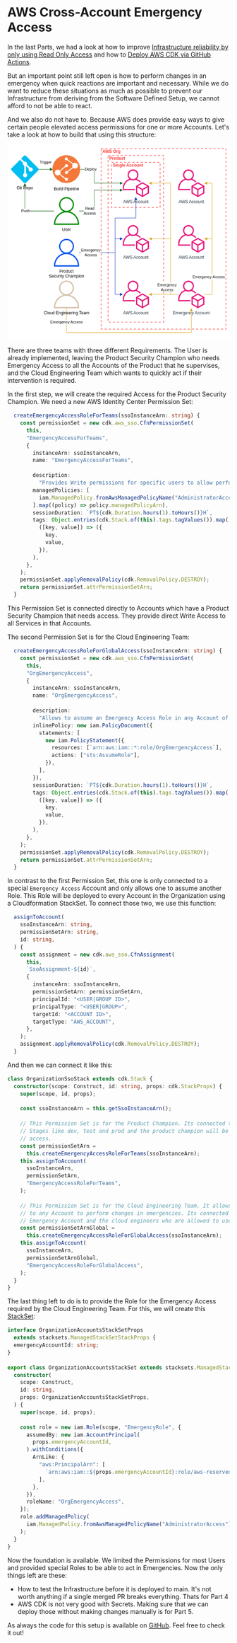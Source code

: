 # AWS Cross-Account Emergency Access

In the last Parts, we had a look at how to improve [Infrastructure reliability by only using Read Only Access](https://www.linkedin.com/pulse/aws-organization-read-only-access-marc-mettke-5gaae/) and how to [Deploy AWS CDK via GitHub Actions](https://www.linkedin.com/pulse/ci-infrastructure-deployment-aws-marc-mettke-cange/).

But an important point still left open is how to perform changes in an emergency when quick reactions are important and necessary. While we do want to reduce these situations as much as possible to prevent our Infrastructure from deriving from the Software Defined Setup, we cannot afford to not be able to react.

And we also do not have to. Because AWS does provide easy ways to give certain people elevated access permissions for one or more Accounts. Let's take a look at how to build that using this structure:

![How to setup Read Only Access in AWS](../2024-01-12/read_only_access.drawio.png "Read Only Access Setup")

There are three teams with three different Requirements. The User is already implemented, leaving the Product Security Champion who needs Emergency Access to all the Accounts of the Product that he supervises, and the Cloud Engineering Team which wants to quickly act if their intervention is required.

In the first step, we will create the required Access for the Product Security Champion. We need a new AWS Identity Center Permission Set:

```typescript
  createEmergencyAccessRoleForTeams(ssoInstanceArn: string) {
    const permissionSet = new cdk.aws_sso.CfnPermissionSet(
      this,
      "EmergencyAccessForTeams",
      {
        instanceArn: ssoInstanceArn,
        name: "EmergencyAccessForTeams",

        description:
          "Provides Write permissions for specific users to allow performing changes in energencies",
        managedPolicies: [
          iam.ManagedPolicy.fromAwsManagedPolicyName("AdministratorAccess"),
        ].map((policy) => policy.managedPolicyArn),
        sessionDuration: `PT${cdk.Duration.hours(1).toHours()}H`,
        tags: Object.entries(cdk.Stack.of(this).tags.tagValues()).map(
          ([key, value]) => ({
            key,
            value,
          }),
        ),
      },
    );
    permissionSet.applyRemovalPolicy(cdk.RemovalPolicy.DESTROY);
    return permissionSet.attrPermissionSetArn;
  }
```

This Permission Set is connected directly to Accounts which have a Product Security Champion that needs access. They provide direct Write Access to all Services in that Accounts.

The second Permission Set is for the Cloud Engineering Team:

```typescript
  createEmergencyAccessRoleForGlobalAccess(ssoInstanceArn: string) {
    const permissionSet = new cdk.aws_sso.CfnPermissionSet(
      this,
      "OrgEmergencyAccess",
      {
        instanceArn: ssoInstanceArn,
        name: "OrgEmergencyAccess",

        description:
          "Allows to assume an Emergency Access Role in any Account of the Organization",
        inlinePolicy: new iam.PolicyDocument({
          statements: [
            new iam.PolicyStatement({
              resources: [`arn:aws:iam::*:role/OrgEmergencyAccess`],
              actions: ["sts:AssumeRole"],
            }),
          ],
        }),
        sessionDuration: `PT${cdk.Duration.hours(1).toHours()}H`,
        tags: Object.entries(cdk.Stack.of(this).tags.tagValues()).map(
          ([key, value]) => ({
            key,
            value,
          }),
        ),
      },
    );
    permissionSet.applyRemovalPolicy(cdk.RemovalPolicy.DESTROY);
    return permissionSet.attrPermissionSetArn;
  }
```

In contrast to the first Permission Set, this one is only connected to a special `Emergency Access` Account and only allows one to assume another Role. This Role will be deployed to every Account in the Organization using a Cloudformation StackSet. To connect those two, we use this function:

```typescript
  assignToAccount(
    ssoInstanceArn: string,
    permissionSetArn: string,
    id: string,
  ) {
    const assignment = new cdk.aws_sso.CfnAssignment(
      this,
      `SsoAssignment-${id}`,
      {
        instanceArn: ssoInstanceArn,
        permissionSetArn: permissionSetArn,
        principalId: "<USER|GROUP ID>",
        principalType: "<USER|GROUP>",
        targetId: "<ACCOUNT ID>",
        targetType: "AWS_ACCOUNT",
      },
    );
    assignment.applyRemovalPolicy(cdk.RemovalPolicy.DESTROY);
  }
```

And then we can connect it like this:

```typescript
class OrganizationSsoStack extends cdk.Stack {
  constructor(scope: Construct, id: string, props: cdk.StackProps) {
    super(scope, id, props);

    const ssoInstanceArn = this.getSsoInstanceArn();

    // This Permission Set is for the Product Champion. Its connected to all Account
    // Stages like dev, test and prod and the product champion will be the on to get
    // access.
    const permissionSetArn =
      this.createEmergencyAccessRoleForTeams(ssoInstanceArn);
    this.assignToAccount(
      ssoInstanceArn,
      permissionSetArn,
      "EmergencyAccessRoleForTeams",
    );

    // This Permission Set is for the Cloud Engineering Team. It allows write access
    // to any Account to perform changes in emergencies. Its connected only to the
    // Emergency Account and the cloud engineers who are allowed to use it.
    const permissionSetArnGlobal =
      this.createEmergencyAccessRoleForGlobalAccess(ssoInstanceArn);
    this.assignToAccount(
      ssoInstanceArn,
      permissionSetArnGlobal,
      "EmergencyAccessRoleForGlobalAccess",
    );
  }
}
```

The last thing left to do is to provide the Role for the Emergency Access required by the Cloud Engineering Team. For this, we will create this [StackSet](https://www.linkedin.com/pulse/stacksets-cdk-marc-mettke-yezhe/):

```typescript
interface OrganizationAccountsStackSetProps
  extends stacksets.ManagedStackSetStackProps {
  emergencyAccountId: string;
}

export class OrganizationAccountsStackSet extends stacksets.ManagedStackSetStack {
  constructor(
    scope: Construct,
    id: string,
    props: OrganizationAccountsStackSetProps,
  ) {
    super(scope, id, props);

    const role = new iam.Role(scope, "EmergencyRole", {
      assumedBy: new iam.AccountPrincipal(
        props.emergencyAccountId,
      ).withConditions({
        ArnLike: {
          "aws:PrincipalArn": [
            `arn:aws:iam::${props.emergencyAccountId}:role/aws-reserved/sso.amazonaws.com/*/AWSReservedSSO_OrgEmergencyAccess_*`,
          ],
        },
      }),
      roleName: "OrgEmergencyAccess",
    });
    role.addManagedPolicy(
      iam.ManagedPolicy.fromAwsManagedPolicyName("AdministratorAccess"),
    );
  }
}
```

Now the foundation is available. We limited the Permissions for most Users and provided special Roles to be able to act in Emergencies. Now the only things left are these:

* How to test the Infrastructure before it is deployed to main. It's not worth anything if a single merged PR breaks everything. Thats for Part 4
* AWS CDK is not very good with Secrets. Making sure that we can deploy those without making changes manually is for Part 5.

As always the code for this setup is available on [GitHub](https://github.com/itmettkeDE/blog/blob/main/2024-01-26/). Feel free to check it out!
